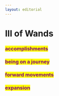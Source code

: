 ```yaml
---
layout: editorial
---
```


# III of Wands

### <mark style="color:purple;">accomplishments</mark>

### <mark style="color:purple;">being on a journey</mark>

### <mark style="color:purple;">forward movements</mark>&#x20;

### <mark style="color:purple;">expansion</mark>
